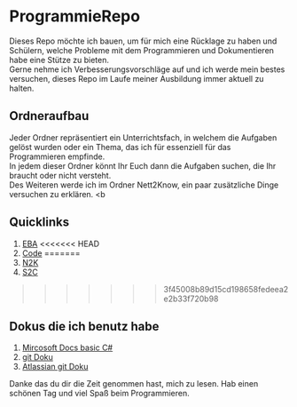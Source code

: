 # ProgrammieRepo

Dieses Repo möchte ich bauen, um für mich eine Rücklage zu haben und Schülern, welche Probleme mit dem Programmieren und Dokumentieren habe eine Stütze zu bieten. <br>
Gerne nehme ich Verbesserungsvorschläge auf und ich werde mein bestes versuchen, dieses Repo im Laufe meiner Ausbildung immer aktuell zu halten. <br>

## Ordneraufbau

Jeder Ordner repräsentiert ein Unterrichtsfach, in welchem die Aufgaben gelöst wurden oder ein Thema, das ich für essenziell für das Programmieren empfinde. <br>
In jedem dieser Ordner könnt Ihr Euch dann die Aufgaben suchen, die Ihr braucht oder nicht versteht. <br>
Des Weiteren werde ich im Ordner Nett2Know, ein paar zusätzliche Dinge versuchen zu erklären.  <b

## Quicklinks

1. [EBA](EBA/Readme.md)
<<<<<<< HEAD
2. [Code]()
=======
2. [N2K](Nett2Know/GitundGithub.md)
3. [S2C](https://github.com/Zeroks77/Programmieren/tree/Taschenrechner/Start2Code)
>>>>>>> 3f45008b89d15cd198658fedeea2e2b33f720b98

## Dokus die ich benutz habe

1. [Mircosoft Docs basic C#](https://docs.microsoft.com/de-de/dotnet/csharp/)
2. [git Doku](https://git-scm.com/docs) 
3. [Atlassian git Doku](https://www.atlassian.com/git)

Danke das du dir die Zeit genommen hast, mich zu lesen. Hab einen schönen Tag und viel Spaß beim Programmieren.
